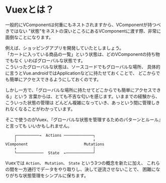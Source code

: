 
Vuexとは？
================================================================================

一般的にVComponentは何重にもネストされますから、VComponentが持つべきではない
"状態"をネストの深いところにあるVComponentに渡す際、非常に面倒なことになります。

例えば、ショッピングアプリを開発していたとしましょう。  
「カートに入っている商品の一覧」という状態は、どのVComponentの持ち物でもなく
いわばグローバルな状態です。  
こういったグローバルな状態は、ソースコードでもグローバルな場所、
具体的に言うとVue.androidではApplicationなどに持たせておくことで、
どこからでも簡単にアクセスできるようにしておくのです。

しかし一方で、「グローバルな場所に持たせてどこからでも簡単にアクセスできる」という
言葉からは、とても不吉な匂いを感じます。いままでの経験から、こういった状態の管理は
どんどん複雑になっていき、あっという間に管理しきれなくなることがわかっています。

そこで使うのがVuex、『グローバルな状態を管理するためのパターンとルール』と言っても
いいかもしれません。

```
    ┌──────────→  Actions ─────────────┐
    │                                  ↓
VComponent                         Mutations
    ↑                                  │
    └────────────  State  ←────────────┘
```
Vuexでは `Action`、 `Mutation`、 `State` という3つの概念を新たに加え、
これらの間を一方通行でデータをやり取りし、決して逆流させないことで、
困難になりがちな状態管理をシンプルに保ちます。

